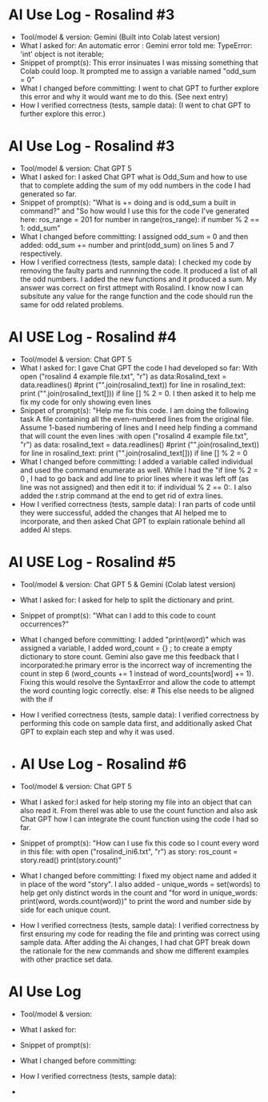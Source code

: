 # AI Use Log - Rosalind #3
- Tool/model & version: Gemini (Built into Colab latest version)
- What I asked for: An automatic error : Gemini error told me: TypeError: 'int' object is not iterable; 
- Snippet of prompt(s): This error insinuates I was missing something that Colab could loop. It prompted me to assign a variable named "odd_sum = 0"
- What I changed before committing: I went to chat GPT to further explore this error and why it would want me to do this. (See next entry)
- How I verified correctness (tests, sample data): (I went to chat GPT to further explore this error.)


# AI Use Log - Rosalind #3
- Tool/model & version: Chat GPT 5
- What I asked for: I asked Chat GPT what is Odd_Sum and how to use that to complete adding the sum of my odd numbers in the code I had generated so far. 
- Snippet of prompt(s): "What is += doing and is odd_sum a built in command?" and "So how would I use this for the code I've generated here: ros_range = 201 for number in range(ros_range): if number % 2 == 1: odd_sum"
- What I changed before committing: I assigned odd_sum = 0  and then added: odd_sum += number and print(odd_sum) on lines 5 and 7 respectively. 
- How I verified correctness (tests, sample data): I checked my code by removing the faulty parts and runnning the code. It produced a list of all the odd numbers. I added the new functions and it produced a sum. My answer was correct on first attmept with Rosalind. I know now I can subsitute any value for the range function and the code should run the same for odd related problems.

# AI USE Log - Rosalind #4
- Tool/model & version: Chat GPT 5
- What I asked for: I gave Chat GPT the code I had developed so far: With open ("rosalind 4 example file.txt", "r") as data:Rosalind_text = data.readlines() #print ("".join(rosalind_text)) for line in rosalind_text: print ("".join(rosalind_text[])) if line [] % 2 = 0. I then asked it to help me fix my code for only showing even lines 
- Snippet of prompt(s): "Help me fix this code. I am doing the following task A file containing all the even-numbered lines from the original file. Assume 1-based numbering of lines and I need help finding a command that will count the even lines :with open ("rosalind 4 example file.txt", "r") as data: rosalind_text = data.readlines() #print ("".join(rosalind_text)) for line in rosalind_text: print ("".join(rosalind_text[])) if line [] % 2 = 0
- What I changed before committing: I added a variable called individual and used the command enumerate as well. While I had the "if line % 2 = 0 , I had to go back and add line to prior lines where it was left off (as line was not assigned) and then edit it to: if individual % 2 == 0:. I also added the r.strip command at the end to get rid of extra lines.
- How I verified correctness (tests, sample data): I ran parts of code until they were successful, added the changes that AI helped me to incorporate, and then asked Chat GPT to explain rationale behind all added AI steps.

# AI USE Log - Rosalind #5
- Tool/model & version: Chat GPT 5 & Gemini (Colab latest version)
- What I asked for: I asked for help to split the dictionary and print.
- Snippet of prompt(s): "What can I add to this code to count occurrences?"
- What I changed before committing: I added "print(word)" which was assigned a variable, I added word_count = {} ; to create a empty dictionary to store count. Gemini also gave me this feedback that I incorporated:he primary error is the incorrect way of incrementing the count in step 6 (word_counts += 1 instead of word_counts[word] += 1). Fixing this would resolve the SyntaxError and allow the code to attempt the word counting logic correctly.
  else: # This else needs to be aligned with the if
- How I verified correctness (tests, sample data): I verified correctness by performing this code on sample data first, and additionally asked Chat GPT to explain each step and why it was used.

- # AI Use Log - Rosalind #6
- Tool/model & version: Chat GPT 5
- What I asked for:I asked for help storing my file into an object that can also read it. From thereI was able to use the count function and also ask Chat GPT how I can integrate the count function using the code I had so far. 
- Snippet of prompt(s): "How can I use fix this code so I count every word in this file: with open ("rosalind_ini6.txt", "r") as story: ros_count = story.read() print(story.count)"
- What I changed before committing: I fixed my object name and added it in place of the word "story". I also added - unique_words = set(words) to help get only distinct words in the count and "for word in unique_words: print(word, words.count(word))" to print the word and number side by side for each unique count.
- How I verified correctness (tests, sample data): I verified correctness by first ensuring my code for reading the file and printing was correct using sample data. After adding the Ai changes, I had chat GPT break down the rationale for the new commands and show me different examples with other practice set data. 


# AI Use Log
- Tool/model & version:
- What I asked for:
- Snippet of prompt(s):
- What I changed before committing:
- How I verified correctness (tests, sample data):


- 
